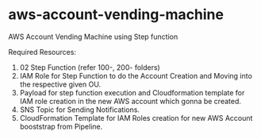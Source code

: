 # aws-account-vending-machine
AWS Account Vending Machine using Step function


Required Resources:
1. 02 Step Function (refer 100-, 200- folders)
2. IAM Role for Step Function to do the Account Creation and Moving into the respective given OU.
3. Payload for step function execution and Cloudformation template for IAM role creation in the new AWS account which gonna be created.
4. SNS Topic for Sending Notifications.
5. CloudFormation Template for IAM Roles creation for new AWS Account booststrap from Pipeline.


